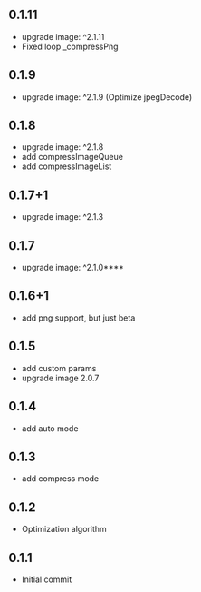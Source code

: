 ## 0.1.11
* upgrade image: ^2.1.11
* Fixed loop _compressPng
## 0.1.9
* upgrade image: ^2.1.9 (Optimize jpegDecode)
## 0.1.8
* upgrade image: ^2.1.8
* add compressImageQueue
* add compressImageList
## 0.1.7+1
* upgrade image: ^2.1.3
## 0.1.7
* upgrade image: ^2.1.0****
## 0.1.6+1
* add png support, but just beta
## 0.1.5
* add custom params
* upgrade image 2.0.7
## 0.1.4
* add auto mode
## 0.1.3
* add compress mode
## 0.1.2
* Optimization algorithm
## 0.1.1
* Initial commit
